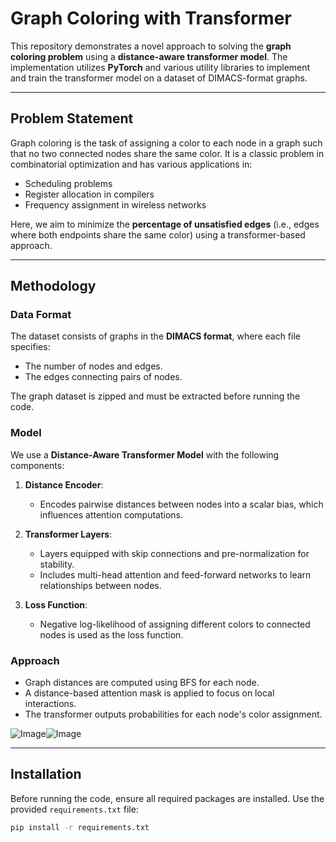 # Graph Coloring with Transformer

This repository demonstrates a novel approach to solving the **graph coloring problem** using a **distance-aware transformer model**. The implementation utilizes **PyTorch** and various utility libraries to implement and train the transformer model on a dataset of DIMACS-format graphs.

---

## Problem Statement

Graph coloring is the task of assigning a color to each node in a graph such that no two connected nodes share the same color. It is a classic problem in combinatorial optimization and has various applications in:

- Scheduling problems
- Register allocation in compilers
- Frequency assignment in wireless networks

Here, we aim to minimize the **percentage of unsatisfied edges** (i.e., edges where both endpoints share the same color) using a transformer-based approach.

---

## Methodology

### Data Format

The dataset consists of graphs in the **DIMACS format**, where each file specifies:
- The number of nodes and edges.
- The edges connecting pairs of nodes.

The graph dataset is zipped and must be extracted before running the code.

### Model

We use a **Distance-Aware Transformer Model** with the following components:

1. **Distance Encoder**:
   - Encodes pairwise distances between nodes into a scalar bias, which influences attention computations.

2. **Transformer Layers**:
   - Layers equipped with skip connections and pre-normalization for stability.
   - Includes multi-head attention and feed-forward networks to learn relationships between nodes.

3. **Loss Function**:
   - Negative log-likelihood of assigning different colors to connected nodes is used as the loss function.

### Approach

- Graph distances are computed using BFS for each node.
- A distance-based attention mask is applied to focus on local interactions.
- The transformer outputs probabilities for each node's color assignment.


![Image](https://github.com/user-attachments/assets/58327f5e-2452-4e74-a7e3-cf69c17e2d1c)![Image](https://github.com/user-attachments/assets/cd6fd81e-76d2-4cf0-af4a-7580beb4f4ce)

---

## Installation

Before running the code, ensure all required packages are installed. Use the provided `requirements.txt` file:

```bash
pip install -r requirements.txt
